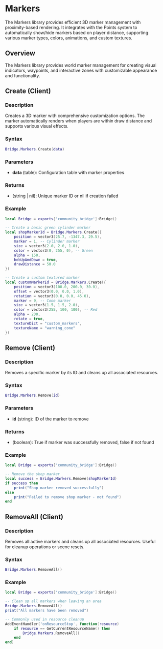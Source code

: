 # <i class="fas fa-map-pin"></i> Markers

<!--META
nav: true
toc: true
description: The Markers library provides efficient 3D marker management with proximity-based rendering. It integrates with the Points system to automatically show/hide markers based on player distance, supporting various marker types, colors, animations, and custom textures.
-->

The Markers library provides efficient 3D marker management with proximity-based rendering. It integrates with the Points system to automatically show/hide markers based on player distance, supporting various marker types, colors, animations, and custom textures.

## Overview

The Markers library provides world marker management for creating visual indicators, waypoints, and interactive zones with customizable appearance and functionality.

## Create (Client)

### Description
Creates a 3D marker with comprehensive customization options. The marker automatically renders when players are within draw distance and supports various visual effects.

### Syntax
```lua
Bridge.Markers.Create(data)
```

### Parameters
- **data** (table): Configuration table with marker properties

### Returns
- (string | nil): Unique marker ID or nil if creation failed

### Example
```lua
local Bridge = exports['community_bridge']:Bridge()

-- Create a basic green cylinder marker
local shopMarkerId = Bridge.Markers.Create({
    position = vector3(25.7, -1347.3, 29.5),
    marker = 1, -- Cylinder marker
    size = vector3(2.0, 2.0, 1.0),
    color = vector3(0, 255, 0), -- Green
    alpha = 150,
    bobUpAndDown = true,
    drawDistance = 50.0
})

-- Create a custom textured marker
local customMarkerId = Bridge.Markers.Create({
    position = vector3(100.0, 200.0, 30.0),
    offset = vector3(0.0, 0.0, 1.0),
    rotation = vector3(0.0, 0.0, 45.0),
    marker = 9, -- Cone marker
    size = vector3(1.5, 1.5, 2.0),
    color = vector3(255, 100, 100), -- Red
    alpha = 200,
    rotate = true,
    textureDict = "custom_markers",
    textureName = "warning_cone"
})
```

## Remove (Client)

### Description
Removes a specific marker by its ID and cleans up all associated resources.

### Syntax
```lua
Bridge.Markers.Remove(id)
```

### Parameters
- **id** (string): ID of the marker to remove

### Returns
- (boolean): True if marker was successfully removed, false if not found

### Example
```lua
local Bridge = exports['community_bridge']:Bridge()

-- Remove the shop marker
local success = Bridge.Markers.Remove(shopMarkerId)
if success then
    print("Shop marker removed successfully")
else
    print("Failed to remove shop marker - not found")
end
```

## RemoveAll (Client)

### Description
Removes all active markers and cleans up all associated resources. Useful for cleanup operations or scene resets.

### Syntax
```lua
Bridge.Markers.RemoveAll()
```

### Example
```lua
local Bridge = exports['community_bridge']:Bridge()

-- Clean up all markers when leaving an area
Bridge.Markers.RemoveAll()
print("All markers have been removed")

-- Commonly used in resource cleanup
AddEventHandler('onResourceStop', function(resource)
    if resource == GetCurrentResourceName() then
        Bridge.Markers.RemoveAll()
    end
end)
```

